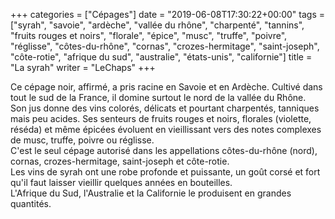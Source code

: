 +++
categories = ["Cépages"]
date = "2019-06-08T17:30:22+00:00"
tags = ["syrah", "savoie", "ardèche", "vallée du rhône", "charpenté", "tannins", "fruits rouges et noirs", "florale", "épice", "musc", "truffe", "poivre", "réglisse", "côtes-du-rhône", "cornas", "crozes-hermitage", "saint-joseph", "côte-rotie", "afrique du sud", "australie", "états-unis", "californie"]
title = "La syrah"
writer = "LeChaps"
+++

Ce cépage noir, affirmé, a pris racine en Savoie et en Ardèche. Cultivé dans tout le sud de la France, il domine surtout le nord de la vallée du Rhône.  
Son jus donne des vins colorés, délicats et pourtant charpentés, tanniques mais peu acides. Ses senteurs de fruits rouges et noirs, florales (violette, réséda) et même épicées évoluent en vieillissant vers des notes complexes de musc, truffe, poivre ou réglisse.  
C'est le seul cépage autorisé dans les appellations côtes-du-rhône (nord), cornas, crozes-hermitage, saint-joseph et côte-rotie.  
Les vins de syrah ont une robe profonde et puissante, un goût corsé et fort qu'il faut laisser vieillir quelques années en bouteilles.  
L'Afrique du Sud, l'Australie et la Californie le produisent en grandes quantités.
